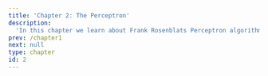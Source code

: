 ```yaml
---
title: 'Chapter 2: The Perceptron'
description:
  'In this chapter we learn about Frank Rosenblats Perceptron algorithm'
prev: /chapter1
next: null
type: chapter
id: 2
---
```

